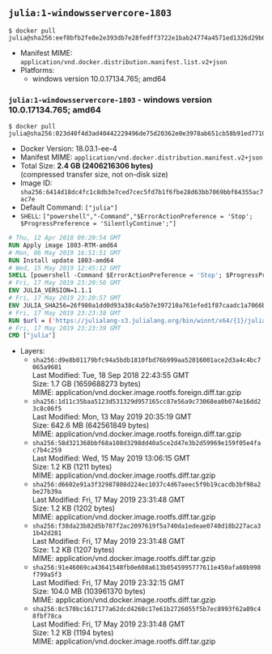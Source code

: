 ## `julia:1-windowsservercore-1803`

```console
$ docker pull julia@sha256:eef8bfb2fe8e2e393db7e28fedff3722e1bab24774a4571ed1326d29b0dec37d
```

-	Manifest MIME: `application/vnd.docker.distribution.manifest.list.v2+json`
-	Platforms:
	-	windows version 10.0.17134.765; amd64

### `julia:1-windowsservercore-1803` - windows version 10.0.17134.765; amd64

```console
$ docker pull julia@sha256:023d40f4d3ad40442229496de75d20362e0e3978ab651cb58b91ed7710b2667e
```

-	Docker Version: 18.03.1-ee-4
-	Manifest MIME: `application/vnd.docker.distribution.manifest.v2+json`
-	Total Size: **2.4 GB (2406216306 bytes)**  
	(compressed transfer size, not on-disk size)
-	Image ID: `sha256:6414d18dc4fc1c8db3e7ced7cec5fd7b1f6fbe28d63bb7069bbf64355ac7ac7e`
-	Default Command: `["julia"]`
-	`SHELL`: `["powershell","-Command","$ErrorActionPreference = 'Stop'; $ProgressPreference = 'SilentlyContinue';"]`

```dockerfile
# Thu, 12 Apr 2018 09:20:54 GMT
RUN Apply image 1803-RTM-amd64
# Mon, 06 May 2019 16:51:51 GMT
RUN Install update 1803-amd64
# Wed, 15 May 2019 12:45:12 GMT
SHELL [powershell -Command $ErrorActionPreference = 'Stop'; $ProgressPreference = 'SilentlyContinue';]
# Fri, 17 May 2019 23:20:56 GMT
ENV JULIA_VERSION=1.1.1
# Fri, 17 May 2019 23:20:57 GMT
ENV JULIA_SHA256=26f980a1dd0d93a38c4a5b7e397210a761efed1f87caadc1a7066bb8ab12efab
# Fri, 17 May 2019 23:23:38 GMT
RUN $url = ('https://julialang-s3.julialang.org/bin/winnt/x64/{1}/julia-{0}-win64.exe' -f $env:JULIA_VERSION, ($env:JULIA_VERSION.Split('.')[0..1] -Join '.'));         Write-Host ('Downloading {0} ...' -f $url);         [Net.ServicePointManager]::SecurityProtocol = [Net.SecurityProtocolType]::Tls12;         Invoke-WebRequest -Uri $url -OutFile 'julia.exe';                 Write-Host ('Verifying sha256 ({0}) ...' -f $env:JULIA_SHA256);         if ((Get-FileHash julia.exe -Algorithm sha256).Hash -ne $env:JULIA_SHA256) {                 Write-Host 'FAILED!';                 exit 1;         };                 Write-Host 'Installing ...';         Start-Process -Wait -NoNewWindow                 -FilePath '.\julia.exe'                 -ArgumentList @(                         '/S',                         '/D=C:\julia'                 );                 Write-Host 'Updating PATH ...';         $env:PATH = 'C:\julia\bin;' + $env:PATH;         [Environment]::SetEnvironmentVariable('PATH', $env:PATH, [EnvironmentVariableTarget]::Machine);                 Write-Host 'Verifying install ("julia --version") ...';         julia --version;                 Write-Host 'Removing ...';         Remove-Item julia.exe -Force;                 Write-Host 'Complete.'
# Fri, 17 May 2019 23:23:39 GMT
CMD ["julia"]
```

-	Layers:
	-	`sha256:d9e8b01179bfc94a5bdb1810fbd76b999aa52016001ace2d3a4c4bc7065a9601`  
		Last Modified: Tue, 18 Sep 2018 22:43:55 GMT  
		Size: 1.7 GB (1659688273 bytes)  
		MIME: application/vnd.docker.image.rootfs.foreign.diff.tar.gzip
	-	`sha256:1d11c35baa5123d531329d957165cc87e56a9c73068ea0b074e16dd23c8c06f5`  
		Last Modified: Mon, 13 May 2019 20:35:19 GMT  
		Size: 642.6 MB (642561849 bytes)  
		MIME: application/vnd.docker.image.rootfs.foreign.diff.tar.gzip
	-	`sha256:58d321368bbf68a108d3298dd40a5ce2d47e3b2d59969e159f05e4fac7b4c259`  
		Last Modified: Wed, 15 May 2019 13:06:15 GMT  
		Size: 1.2 KB (1211 bytes)  
		MIME: application/vnd.docker.image.rootfs.diff.tar.gzip
	-	`sha256:d6602e91a3f32987808d224ec1037c4d67aeec5f9b19cacdb3bf98a2be27b39a`  
		Last Modified: Fri, 17 May 2019 23:31:48 GMT  
		Size: 1.2 KB (1202 bytes)  
		MIME: application/vnd.docker.image.rootfs.diff.tar.gzip
	-	`sha256:f38da23b82d5b787f2ac2097619f5a740da1edeae0740d18b227aca31b42d281`  
		Last Modified: Fri, 17 May 2019 23:31:48 GMT  
		Size: 1.2 KB (1207 bytes)  
		MIME: application/vnd.docker.image.rootfs.diff.tar.gzip
	-	`sha256:91e46069ca43641548fb0e608a613b0545995777611e450afa60b998f799a5f3`  
		Last Modified: Fri, 17 May 2019 23:32:15 GMT  
		Size: 104.0 MB (103961370 bytes)  
		MIME: application/vnd.docker.image.rootfs.diff.tar.gzip
	-	`sha256:8c570bc1617177a62dcd4260c17e61b2726055f5b7ec8993f62a09c48fbf78ca`  
		Last Modified: Fri, 17 May 2019 23:31:48 GMT  
		Size: 1.2 KB (1194 bytes)  
		MIME: application/vnd.docker.image.rootfs.diff.tar.gzip
